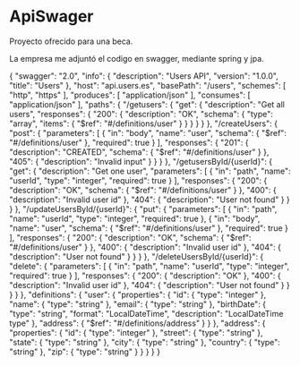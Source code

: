 # ApiSwager
Proyecto ofrecido para una beca. 

La empresa me adjuntó el codigo en swagger, mediante spring y jpa. 

{
  "swagger": "2.0",
  "info": {
    "description": "Users API",
    "version": "1.0.0",
    "title": "Users"
  },
  "host": "api.users.es",
  "basePath": "/users",
  "schemes": [
    "http",
    "https"
  ],
  "produces": [
    "application/json"
  ],
  "consumes": [
    "application/json"
  ],
  "paths": {
    "/getusers": {
      "get": {
        "description": "Get all users",
        "responses": {
          "200": {
            "description": "OK",
            "schema": {
              "type": "array",
              "items": {
                "$ref": "#/definitions/user"
              }
            }
          }
        }
      }
    },
    "/createUsers": {
      "post": {
        "parameters": [
          {
            "in": "body",
            "name": "user",
            "schema": {
              "$ref": "#/definitions/user"
            },
            "required": true
          }
        ],
        "responses": {
          "201": {
            "description": "CREATED",
            "schema": {
              "$ref": "#/definitions/user"
            }
          },
          "405": {
            "description": "Invalid input"
          }
        }
      }
    },
    "/getusersById/{userId}": {
      "get": {
        "description": "Get one user",
        "parameters": [
          {
            "in": "path",
            "name": "userId",
            "type": "integer",
            "required": true
          }
        ],
        "responses": {
          "200": {
            "description": "OK",
            "schema": {
              "$ref": "#/definitions/user"
            }
          },
          "400": {
            "description": "Invalid user id"
          },
          "404": {
            "description": "User not found"
          }
        }
      }
    },
    "/updateUsersById/{userId}": {
      "put": {
        "parameters": [
          {
            "in": "path",
            "name": "userId",
            "type": "integer",
            "required": true
          },
          {
            "in": "body",
            "name": "user",
            "schema": {
              "$ref": "#/definitions/user"
            },
            "required": true
          }
        ],
        "responses": {
          "200": {
            "description": "OK",
            "schema": {
              "$ref": "#/definitions/user"
            }
          },
          "400": {
            "description": "Invalid user id"
          },
          "404": {
            "description": "User not found"
          }
        }
      }
    },
    "/deleteUsersById/{userId}": {
      "delete": {
        "parameters": [
          {
            "in": "path",
            "name": "userId",
            "type": "integer",
            "required": true
          }
        ],
        "responses": {
          "200": {
            "description": "OK"
          },
          "400": {
            "description": "Invalid user id"
          },
          "404": {
            "description": "User not found"
          }
        }
      }
    }
  },
  "definitions": {
    "user": {
      "properties": {
        "id": {
          "type": "integer"
        },
        "name": {
          "type": "string"
        },
        "email": {
          "type": "string"
        },
        "birthDate": {
          "type": "string",
          "format": "LocalDateTime",
          "description": "LocalDateTime type"
        },
        "address": {
          "$ref": "#/definitions/address"
        }
      }
    },
    "address": {
      "properties": {
        "id": {
          "type": "integer"
        },
        "street": {
          "type": "string"
        },
        "state": {
          "type": "string"
        },
        "city": {
          "type": "string"
        },
        "country": {
          "type": "string"
        },
        "zip": {
          "type": "string"
        }
      }
    }
  }
}
